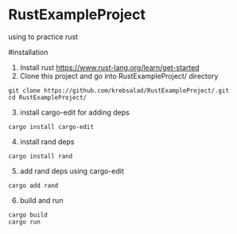 # RustExampleProject
using to practice rust

#installation
1. Install rust https://www.rust-lang.org/learn/get-started
2. Clone this project and go into RustExampleProject/ directory
```
git clone https://github.com/krebsalad/RustExampleProject/.git
cd RustExampleProject/
```
3. install cargo-edit for adding deps
```
cargo install cargo-edit
```
4. install rand deps
```
cargo install rand
```
5. add rand deps using cargo-edit
```
cargo add rand
```
6. build and run
```
cargo build
cargo run
```
